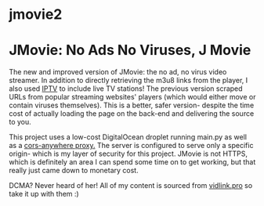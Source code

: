 # jmovie2
<h1>JMovie: No Ads No Viruses, J Movie</h1>
The new and improved version of JMovie: the no ad, no virus video streamer. In addition to directly retrieving the m3u8 links from the player, I also used <a href="https://github.com/iptv-org">IPTV</a> to include live TV stations! The previous version scraped URLs from popular streaming websites' players (which would either move or contain viruses themselves). This is a better, safer version- despite the time cost of actually loading the page on the back-end and delivering the source to you.  

This project uses a low-cost DigitalOcean droplet running main.py as well as a <a href="https://github.com/Rob--W/cors-anywherehttps://github.com/Rob--W/cors-anywhere">cors-anywhere proxy.</a> The server is configured to serve only a specific origin- which is my layer of security for this project. JMovie is not HTTPS, which is definitely an area I can spend some time on to get working, but that really just came down to monetary cost. 

DCMA? Never heard of her! All of my content is sourced from <a href="https://vidlink.pro">vidlink.pro</a> so take it up with them :)
